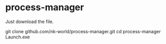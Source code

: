 # process-manager

Just download the file.

git clone github.com/nk-world/process-manager.git
cd process-manager
Launch.exe

